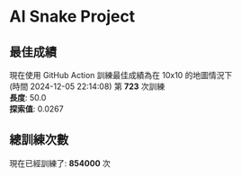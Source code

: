 
# AI Snake Project

## **最佳成績**













































































































































































現在使用 GitHub Action 訓練最佳成績為在 10x10 的地圖情況下  
(時間 2024-12-05 22:14:08) 第 **723** 次訓練  
**長度**: 50.0  
**探索值**: 0.0267



























































































































































































































































































































































## 總訓練次數
現在已經訓練了: **854000** 次
